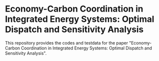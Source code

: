 # Economy-Carbon Coordination in Integrated Energy Systems: Optimal Dispatch and Sensitivity Analysis
This repository provides the codes and testdata for the paper "Economy-Carbon Coordination in Integrated Energy Systems: Optimal Dispatch and Sensitivity Analysis".
